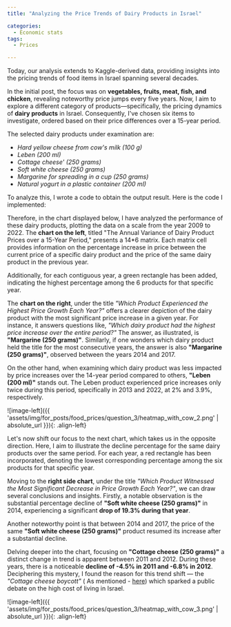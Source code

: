 ```yaml
---
title: "Analyzing the Price Trends of Dairy Products in Israel"

categories:
  - Economic stats 
tags:
  - Prices

---
```




Today, our analysis extends to Kaggle-derived data, providing insights into the pricing trends of food items in Israel spanning several decades.

In the initial post, the focus was on **vegetables, fruits, meat, fish, and chicken**, revealing noteworthy price jumps every five years. Now, I aim to explore a different category of products—specifically, the pricing dynamics of **dairy products** in Israel. Consequently, I've chosen six items to investigate, ordered based on their price differences over a 15-year period.

The selected dairy products under examination are: 


* *Hard yellow cheese from cow's milk (100 g)*
* *Leben (200 ml)*
* *Cottage cheese' (250 grams)*
* *Soft white cheese (250 grams)*
* *Margarine for spreading in a cup (250 grams)*
* *Natural yogurt in a plastic container (200 ml)*


To analyze this, I wrote a code to obtain the output result. Here is the code I implemented:

<script src="https://gist.github.com/AnalyticsForPleasure/9b5b96b93e76705a6979dcfed2c3ae2f.js"></script>



Therefore, in the chart displayed below, I have analyzed the performance of these dairy products, plotting the data on a scale from the year 2009 to 2022. The **chart on the left**, titled "The Annual Variance of Dairy Product Prices over a 15-Year Period," presents a 14*6 matrix. Each matrix cell provides information on the percentage increase in price between the current price of a specific dairy product and the price of the same dairy product in the previous year.

Additionally, for each contiguous year, a green rectangle has been added, indicating the highest percentage among the 6 products for that specific year.

The **chart on the right**, under the title *"Which Product Experienced the Highest Price Growth Each Year?"* offers a clearer depiction of the dairy product with the most significant price increase in a given year. For instance, it answers questions like, *"Which dairy product had the highest price increase over the entire period?"* The answer, as illustrated, is **"Margarine (250 grams)"**. Similarly, if one wonders which dairy product held the title for the most consecutive years, the answer is also **"Margarine (250 grams)"**, observed between the years 2014 and 2017.

On the other hand, when examining which dairy product was less impacted by price increases over the 14-year period compared to others, **"Leben (200 ml)"** stands out. The Leben product experienced price increases only twice during this period, specifically in 2013 and 2022, at 2% and 3.9%, respectively.

![image-left]({{ 'assets/img/for_posts/food_prices/question_3/heatmap_with_cow_2.png' | absolute_url }}){: .align-left} 


Let's now shift our focus to the next chart, which takes us in the opposite direction. Here, I aim to illustrate the decline percentage for the same dairy products over the same period. For each year, a red rectangle has been incorporated, denoting the lowest corresponding percentage among the six products for that specific year.

Moving to the **right side chart**, under the title *"Which Product Witnessed the Most Significant Decrease in Price Growth Each Year?"*, we can draw several conclusions and insights. Firstly, a notable observation is the substantial percentage decline of **"Soft white cheese (250 grams)"** in 2014, experiencing a significant **drop of 19.3% during that year**.

Another noteworthy point is that between 2014 and 2017, the price of the same **"Soft white cheese (250 grams)"** product resumed its increase after a substantial decline.

Delving deeper into the chart, focusing on **"Cottage cheese (250 grams)"** a distinct change in trend is apparent between 2011 and 2012. During these years, there is a noticeable **decline of -4.5% in 2011 and -6.8% in 2012**. Deciphering this mystery, I found the reason for this trend shift — the *"Cottage cheese boycott"* ( As mentioned - [here](https://en.wikipedia.org/wiki/Cottage_cheese_boycott)) which sparked a public debate on the high cost of living in Israel.

![image-left]({{ 'assets/img/for_posts/food_prices/question_3/heatmap_with_cow_3.png' | absolute_url }}){: .align-left} 



